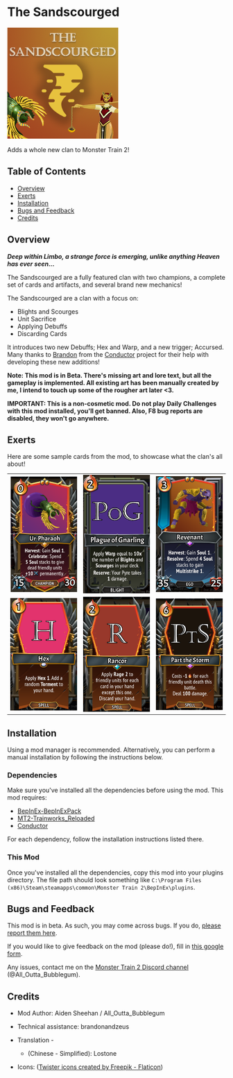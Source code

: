 # The Sandscourged

![The Sandscourged](https://raw.githubusercontent.com/AidenSheehan/MT2_Sandscourged/main/icon.png)

Adds a whole new clan to Monster Train 2!

## Table of Contents
* [Overview](#overview)
* [Exerts](#exerts)
* [Installation](#installation)
* [Bugs and Feedback](#bugs-and-feedback)
* [Credits](#credits)


## Overview

***Deep within Limbo, a strange force is emerging, unlike anything Heaven has ever seen...***

The Sandscourged are a fully featured clan with two champions, a complete set of cards and artifacts, and several brand new mechanics!

The Sandscourged are a clan with a focus on:

* Blights and Scourges
* Unit Sacrifice
* Applying Debuffs
* Discarding Cards

It introduces two new Debuffs; Hex and Warp, and a new trigger; Accursed. Many thanks to [Brandon](https://github.com/TricksterGuy) from the [Conductor](https://github.com/Monster-Train-2-Modding-Group/Conductor) project for their help with developing these new additions!

**Note: This mod is in Beta. There's missing art and lore text, but all the gameplay is implemented. All existing art has been manually created by me, I intend to touch up some of the rougher art later <3.**

**IMPORTANT: This is a non-cosmetic mod. Do not play Daily Challenges with this mod installed, you'll get banned. Also, F8 bug reports are disabled, they won't go anywhere.**

## Exerts
Here are some sample cards from the mod, to showcase what the clan's all about!

|    |            |      |
|:----------|:-------------:|------------:|
| <img src="https://raw.githubusercontent.com/AidenSheehan/MT2_Sandscourged/main/.img/Soulmonger.png" alt="Soulmonger" width="200"/> |  <img src="https://raw.githubusercontent.com/AidenSheehan/MT2_Sandscourged/main/.img/Plague of Gnarling.png" alt="Plague of Gnarling" width="200"/> | <img src="https://raw.githubusercontent.com/AidenSheehan/MT2_Sandscourged/main/.img/Revenant.png" alt="Revenant" width="200"/>
|    <img src="https://raw.githubusercontent.com/AidenSheehan/MT2_Sandscourged/main/.img/Hex_card.png" alt="Hex" width="200"/>   | <img src="https://raw.githubusercontent.com/AidenSheehan/MT2_Sandscourged/main/.img/Rancor.png" alt="Rancor" width="200"/> | <img src="https://raw.githubusercontent.com/AidenSheehan/MT2_Sandscourged/main/.img/Part the Storm.png" alt="Part the Storm" width="200"/> |

## Installation
Using a mod manager is recommended. Alternatively, you can perform a manual installation by following the instructions below.

### Dependencies
Make sure you've installed all the dependencies before using the mod. This mod requires:

* [BepInEx-BepInExPack](https://github.com/risk-of-thunder/BepInEx)
* [MT2-Trainworks_Reloaded](https://github.com/Monster-Train-2-Modding-Group/Trainworks-Reloaded)
* [Conductor](https://github.com/Monster-Train-2-Modding-Group/Conductor)

For each dependency, follow the installation instructions listed there.

### This Mod
Once you've installed all the dependencies, copy this mod into your plugins directory. The file path should look something like `C:\Program Files (x86)\Steam\steamapps\common\Monster Train 2\BepInEx\plugins`.

## Bugs and Feedback
This mod is in beta. As such, you may come across bugs. If you do, [please report them here](https://github.com/AidenSheehan/MT2_Sandscourged/issues).

If you would like to give feedback on the mod (please do!), fill in [this google form](https://forms.gle/fL7YDzpHRxnQ9mtA8).

Any issues, contact me on the [Monster Train 2 Discord channel](https://discord.gg/jfbTdktH) (@All_Outta_Bubblegum).

## Credits
* Mod Author: Aiden Sheehan / All_Outta_Bubblegum

* Technical assistance: brandonandzeus

* Translation -
    * (Chinese - Simplified): Lostone

* Icons: (<a href="https://www.flaticon.com/free-icons/twister" title="twister icons">Twister icons created by Freepik - Flaticon</a>)



